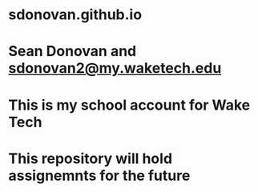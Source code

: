 # sdonovan.github.io
# Sean Donovan and sdonovan2@my.waketech.edu
# This is my school account for Wake Tech
# This repository will hold assignemnts for the future